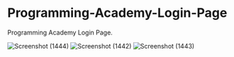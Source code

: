 # Programming-Academy-Login-Page
Programming Academy Login Page.


![Screenshot (1444)](https://user-images.githubusercontent.com/62913154/120086035-633a4280-c0dd-11eb-8b10-0899757d9f57.png)
![Screenshot (1442)](https://user-images.githubusercontent.com/62913154/120086037-66353300-c0dd-11eb-8e38-329d4a4e2ab6.png)
![Screenshot (1443)](https://user-images.githubusercontent.com/62913154/120086041-68978d00-c0dd-11eb-9c98-e6001745e389.png)
